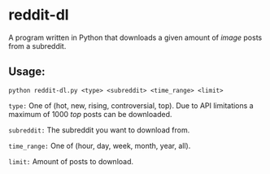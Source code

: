 # reddit-dl
A program written in Python that downloads a given amount of *image* posts from a subreddit.
## Usage:
```
python reddit-dl.py <type> <subreddit> <time_range> <limit>
```
`type:`        One of (hot, new, rising, controversial, top). Due to API limitations a maximum of 1000 *top* posts can be downloaded.

`subreddit:`   The subreddit you want to download from.

`time_range:`  One of (hour, day, week, month, year, all).

`limit:`       Amount of posts to download.